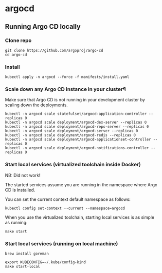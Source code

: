 # argocd

## Running Argo CD locally

### Clone repo
```
git clone https://github.com/argoproj/argo-cd
cd argo-cd
```

### Install
```kubectl create namespace argocd
kubectl apply -n argocd --force -f manifests/install.yaml
```

### Scale down any Argo CD instance in your cluster¶
Make sure that Argo CD is not running in your development cluster by scaling down the deployments.

```
kubectl -n argocd scale statefulset/argocd-application-controller --replicas 0
kubectl -n argocd scale deployment/argocd-dex-server --replicas 0
kubectl -n argocd scale deployment/argocd-repo-server --replicas 0
kubectl -n argocd scale deployment/argocd-server --replicas 0
kubectl -n argocd scale deployment/argocd-redis --replicas 0
kubectl -n argocd scale deployment/argocd-applicationset-controller --replicas 0
kubectl -n argocd scale deployment/argocd-notifications-controller --replicas 0
```

### Start local services (virtualized toolchain inside Docker)
NB: Did not work!

The started services assume you are running in the namespace where Argo CD is installed.

You can set the current context default namespace as follows:
```
kubectl config set-context --current --namespace=argocd
```

When you use the virtualized toolchain, starting local services is as simple as running:
```
make start
```

### Start local services (running on local machine)
```
brew install goreman

export KUBECONFIG=~/.kube/config-kind
make start-local
```

